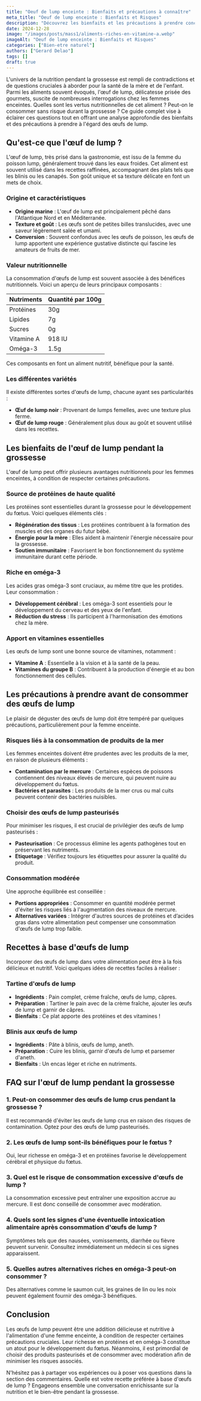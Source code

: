 ```yaml
---
title: "Oeuf de lump enceinte : Bienfaits et précautions à connaître"
meta_title: "Oeuf de lump enceinte : Bienfaits et Risques"
description: "Découvrez les bienfaits et les précautions à prendre concernant la consommation d'œufs de lump pendant la grossesse."
date: 2024-12-28
image: "/images/posts/mass1/aliments-riches-en-vitamine-a.webp"
imageAlt: "Oeuf de lump enceinte : Bienfaits et Risques"
categories: ["Bien-etre naturel"]
authors: ["Gerard Delao"]
tags: []
draft: true
---
```


L'univers de la nutrition pendant la grossesse est rempli de contradictions et de questions cruciales à aborder pour la santé de la mère et de l'enfant. Parmi les aliments souvent évoqués, l'œuf de lump, délicatesse prisée des gourmets, suscite de nombreuses interrogations chez les femmes enceintes. Quelles sont les vertus nutritionnelles de cet aliment ? Peut-on le consommer sans risque durant la grossesse ? Ce guide complet vise à éclairer ces questions tout en offrant une analyse approfondie des bienfaits et des précautions à prendre à l'égard des œufs de lump.

## Qu'est-ce que l'œuf de lump ?

L'œuf de lump, très prisé dans la gastronomie, est issu de la femme du poisson lump, généralement trouvé dans les eaux froides. Cet aliment est souvent utilisé dans les recettes raffinées, accompagnant des plats tels que les blinis ou les canapés. Son goût unique et sa texture délicate en font un mets de choix.

### Origine et caractéristiques

- **Origine marine** : L'œuf de lump est principalement pêché dans l'Atlantique Nord et en Méditerranée.
- **Texture et goût** : Les œufs sont de petites billes translucides, avec une saveur légèrement salée et umami.
- **Conversion** : Souvent confondus avec les œufs de poisson, les œufs de lump apportent une expérience gustative distincte qui fascine les amateurs de fruits de mer.

### Valeur nutritionnelle

La consommation d'œufs de lump est souvent associée à des bénéfices nutritionnels. Voici un aperçu de leurs principaux composants :

| Nutriments        | Quantité par 100g |
|-------------------|------------------|
| Protéines         | 30g              |
| Lipides           | 7g               |
| Sucres            | 0g               |
| Vitamine A        | 918 IU           |
| Oméga-3          | 1.5g             |

Ces composants en font un aliment nutritif, bénéfique pour la santé.

### Les différentes variétés

Il existe différentes sortes d'œufs de lump, chacune ayant ses particularités :

- **Œuf de lump noir** : Provenant de lumps femelles, avec une texture plus ferme.
- **Œuf de lump rouge** : Généralement plus doux au goût et souvent utilisé dans les recettes.

## Les bienfaits de l'œuf de lump pendant la grossesse

L'œuf de lump peut offrir plusieurs avantages nutritionnels pour les femmes enceintes, à condition de respecter certaines précautions.

### Source de protéines de haute qualité

Les protéines sont essentielles durant la grossesse pour le développement du fœtus. Voici quelques éléments clés :

- **Régénération des tissus** : Les protéines contribuent à la formation des muscles et des organes du futur bébé.
- **Énergie pour la mère** : Elles aident à maintenir l'énergie nécessaire pour la grossesse.
- **Soutien immunitaire** : Favorisent le bon fonctionnement du système immunitaire durant cette période.

### Riche en oméga-3

Les acides gras oméga-3 sont cruciaux, au même titre que les protides. Leur consommation :

- **Développement cérébral** : Les oméga-3 sont essentiels pour le développement du cerveau et des yeux de l'enfant.
- **Réduction du stress** : Ils participent à l'harmonisation des émotions chez la mère.

### Apport en vitamines essentielles

Les œufs de lump sont une bonne source de vitamines, notamment :

- **Vitamine A** : Essentielle à la vision et à la santé de la peau.
- **Vitamines du groupe B** : Contribuent à la production d'énergie et au bon fonctionnement des cellules.

## Les précautions à prendre avant de consommer des œufs de lump

Le plaisir de déguster des œufs de lump doit être tempéré par quelques précautions, particulièrement pour la femme enceinte.

### Risques liés à la consommation de produits de la mer

Les femmes enceintes doivent être prudentes avec les produits de la mer, en raison de plusieurs éléments :

- **Contamination par le mercure** : Certaines espèces de poissons contiennent des niveaux élevés de mercure, qui peuvent nuire au développement du fœtus.
- **Bactéries et parasites** : Les produits de la mer crus ou mal cuits peuvent contenir des bactéries nuisibles.

### Choisir des œufs de lump pasteurisés

Pour minimiser les risques, il est crucial de privilégier des œufs de lump pasteurisés :

- **Pasteurisation** : Ce processus élimine les agents pathogènes tout en préservant les nutriments.
- **Etiquetage** : Vérifiez toujours les étiquettes pour assurer la qualité du produit.

### Consommation modérée

Une approche équilibrée est conseillée :

- **Portions appropriées** : Consommer en quantité modérée permet d'éviter les risques liés à l'augmentation des niveaux de mercure.
- **Alternatives variées** : Intégrer d'autres sources de protéines et d’acides gras dans votre alimentation peut compenser une consommation d'œufs de lump trop faible.

## Recettes à base d'œufs de lump

Incorporer des œufs de lump dans votre alimentation peut être à la fois délicieux et nutritif. Voici quelques idées de recettes faciles à réaliser :

### Tartine d'œufs de lump

- **Ingrédients** : Pain complet, crème fraîche, œufs de lump, câpres.
- **Préparation** : Tartiner le pain avec de la crème fraîche, ajouter les œufs de lump et garnir de câpres.
- **Bienfaits** : Ce plat apporte des protéines et des vitamines !

### Blinis aux œufs de lump

- **Ingrédients** : Pâte à blinis, œufs de lump, aneth.
- **Préparation** : Cuire les blinis, garnir d'œufs de lump et parsemer d'aneth.
- **Bienfaits** : Un encas léger et riche en nutriments.

## FAQ sur l'œuf de lump pendant la grossesse

### 1. Peut-on consommer des œufs de lump crus pendant la grossesse ?
Il est recommandé d'éviter les œufs de lump crus en raison des risques de contamination. Optez pour des œufs de lump pasteurisés.

### 2. Les œufs de lump sont-ils bénéfiques pour le fœtus ?
Oui, leur richesse en oméga-3 et en protéines favorise le développement cérébral et physique du fœtus.

### 3. Quel est le risque de consommation excessive d'œufs de lump ?
La consommation excessive peut entraîner une exposition accrue au mercure. Il est donc conseillé de consommer avec modération.

### 4. Quels sont les signes d'une éventuelle intoxication alimentaire après consommation d'œufs de lump ?
Symptômes tels que des nausées, vomissements, diarrhée ou fièvre peuvent survenir. Consultez immédiatement un médecin si ces signes apparaissent.

### 5. Quelles autres alternatives riches en oméga-3 peut-on consommer ?
Des alternatives comme le saumon cuit, les graines de lin ou les noix peuvent également fournir des oméga-3 bénéfiques.

## Conclusion

Les œufs de lump peuvent être une addition délicieuse et nutritive à l'alimentation d'une femme enceinte, à condition de respecter certaines précautions cruciales. Leur richesse en protéines et en oméga-3 constitue un atout pour le développement du fœtus. Néanmoins, il est primordial de choisir des produits pasteurisés et de consommer avec modération afin de minimiser les risques associés.

N'hésitez pas à partager vos expériences ou à poser vos questions dans la section des commentaires. Quelle est votre recette préférée à base d'œufs de lump ? Engageons ensemble une conversation enrichissante sur la nutrition et le bien-être pendant la grossesse.

